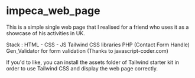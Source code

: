 # impeca_web_page

This is a simple single web page that I realised for a friend who uses it as a showcase of his activities in UK.

Stack :
HTML - CSS - JS
Tailwind CSS libraries
PHP (Contact Form Handle)
Gen_Validator for form validation (Thanks to javascript-coder.com)

If you'd to like, you can install the assets folder of Tailwind starter kit in order to use Tailwind CSS and display the web page correctly.
